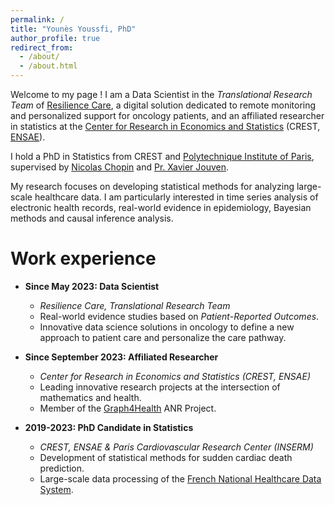 ```yaml
---
permalink: /
title: "Younès Youssfi, PhD"
author_profile: true
redirect_from: 
  - /about/
  - /about.html
---
```


Welcome to my page ! I am a Data Scientist in the *Translational Research Team* of [Resilience Care](https://www.resilience.care), a digital solution dedicated to remote monitoring and personalized support for oncology patients, and an affiliated researcher in statistics at the [Center for Research in Economics and Statistics](https://crest.science/) (CREST, [ENSAE](https://www.ensae.fr/en)).

I hold a PhD in Statistics from CREST and [Polytechnique Institute of Paris](https://www.ip-paris.fr/en), supervised by [Nicolas Chopin](https://nchopin.github.io/) and [Pr. Xavier Jouven](https://parcc.inserm.fr/index.php/04-cv-xavier-jouven/).

My research focuses on developing statistical methods for analyzing large-scale healthcare data. I am particularly interested in time series analysis of electronic health records, real-world evidence in epidemiology, Bayesian methods and causal inference analysis.

Work experience
======
* **Since May 2023: Data Scientist**
  * *Resilience Care, Translational Research Team*
  * Real-world evidence studies based on *Patient-Reported Outcomes*.
  * Innovative data science solutions in oncology to define a new approach to patient care and personalize the care pathway.
  
* **Since September 2023: Affiliated Researcher**  
  * *Center for Research in Economics and Statistics (CREST, ENSAE)*
  * Leading innovative research projects at the intersection of mathematics and health.
  * Member of the [Graph4Health](https://guillaume-lecue.faculty.essec.edu/graph4health) ANR Project.

* **2019-2023: PhD Candidate in Statistics**
  * *CREST, ENSAE & Paris Cardiovascular Research Center (INSERM)*
  * Development of statistical methods for sudden cardiac death prediction.
  * Large-scale data processing of the [French National Healthcare Data System](https://www.health-data-hub.fr/snds).
